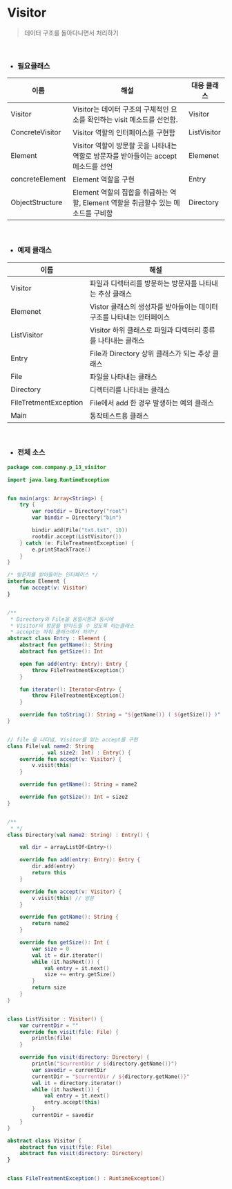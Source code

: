 # Visitor 

> 데이터 구조를 돌아다니면서 처리하기 

<br>

- ### 필요클래스

| 이름            | 해설                                                                                | 대응 클래스 |
|-----------------|-------------------------------------------------------------------------------------|-------------|
| Visitor         | Visitor는 데이터 구조의 구체적인 요소를 확인하는 visit 메소드를 선언함.             | Visitor     |
| ConcreteVisitor | Visitor 역할의 인터페이스를 구현함                                                  | ListVisitor |
| Element         | Visitor 역할이 방문할 곳을 나타내는 역할로 방문자를 받아들이는 accept 메소드를 선언 | Elemenet    |
| concreteElement | Element 역할을 구현                                                                 | Entry       |
| ObjectStructure | Element 역할의 집합을 취급하는 역할, Element 역할을 취급할수 있는 메소드를 구비함   | Directory   |


<br>

- ### 예제 클래스

| 이름                  | 해설                                                                  |
|-----------------------|-----------------------------------------------------------------------|
| Visitor               | 파일과 디렉터리를 방문하는 방문자를 나타내는 추상 클래스              |
| Elemenet              | Vistor 클래스의 생성자를 받아들이는 데이터 구조를 나타내는 인터페이스 |
| ListVisitor           | Visitor 하위 클래스로 파일과 디렉터리 종류를 나타내는 클래스          |
| Entry                 | File과 Directory 상위 클래스가 되는 추상 클래스                       |
| File                  | 파일을 나타내는 클래스                                                |
| Directory             | 디렉터리를 나타내는 클래스                                            |
| FileTretmentException | File에서 add 한 경우 발생하는 예외 클래스                             |
| Main                  | 동작테스트용 클래스                                                   |


<br>

- ### 전체 소스 

```kotlin
package com.company.p_13_visitor

import java.lang.RuntimeException


fun main(args: Array<String>) {
    try {
        var rootdir = Directory("root")
        var bindir = Directory("bin")

        bindir.add(File("txt.txt", 10))
        rootdir.accept(ListVisitor())
    } catch (e: FileTreatmentException) {
        e.printStackTrace()
    }
}

/* 방문자를 받아들이는 인터페이스 */
interface Element {
    fun accept(v: Visitor)
}


/**
 * Directory와 File을 동일시함과 동시에
 * Visitor의 방문을 받아드릴 수 있도록 하는클래스
 * accept는 하위 클래스에서 처리*/
abstract class Entry : Element {
    abstract fun getName(): String
    abstract fun getSize(): Int

    open fun add(entry: Entry): Entry {
        throw FileTreatmentException()
    }

    fun iterator(): Iterator<Entry> {
        throw FileTreatmentException()
    }

    override fun toString(): String = "${getName()} ( ${getSize()} )"
}


// file 을 나타냄, Visitor를 받는 accept를 구현
class File(val name2: String
           , val size2: Int) : Entry() {
    override fun accept(v: Visitor) {
        v.visit(this)
    }

    override fun getName(): String = name2

    override fun getSize(): Int = size2
}


/**
 * */
class Directory(val name2: String) : Entry() {

    val dir = arrayListOf<Entry>()

    override fun add(entry: Entry): Entry {
        dir.add(entry)
        return this
    }

    override fun accept(v: Visitor) {
        v.visit(this) // 방문 
    }

    override fun getName(): String {
        return name2
    }

    override fun getSize(): Int {
        var size = 0
        val it = dir.iterator()
        while (it.hasNext()) {
            val entry = it.next()
            size += entry.getSize()
        }
        return size
    }
}


class ListVisitor : Visitor() {
    var currentDir = ""
    override fun visit(file: File) {
        println(file)
    }

    override fun visit(directory: Directory) {
        println("$currentDir / ${directory.getName()}")
        var savedir = currentDir
        currentDir = "$currentDir / ${directory.getName()}"
        val it = directory.iterator()
        while (it.hasNext()) {
            val entry = it.next()
            entry.accept(this)
        }
        currentDir = savedir
    }
}

abstract class Visitor {
    abstract fun visit(file: File)
    abstract fun visit(directory: Directory)
}


class FileTreatmentException() : RuntimeException()
```